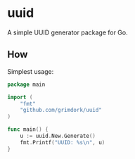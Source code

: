 # uuid
A simple UUID generator package for Go.

## How
Simplest usage:
```go
package main

import (
	"fmt"
	"github.com/grimdork/uuid"
)

func main() {
	u := uuid.New.Generate()
	fmt.Printf("UUID: %s\n", u)
}
```
